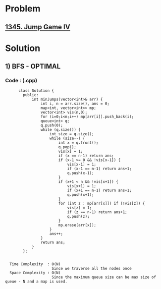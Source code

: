 # Problem

## [1345. Jump Game IV](https://leetcode.com/problems/jump-game-iv/)


# Solution 

## 1) BFS - OPTIMAL

        
      
      
   ### Code : (.cpp)
    
          class Solution {
            public:
                int minJumps(vector<int>& arr) {
                    int i, n = arr.size(), ans = 0;
                    map<int, vector<int>> mp;
                    vector<int> vis(n,0);
                    for (i=0;i<n;i++) mp[arr[i]].push_back(i);
                    queue<int> q;
                    q.push(0);
                    while (q.size()) {
                        int size = q.size();
                        while (size--) {
                            int x = q.front();
                            q.pop();
                            vis[x] = 1;
                            if (x == n-1) return ans;
                            if (x-1 >= 0 && !vis[x-1]) {
                                vis[x-1] = 1;
                                if (x-1 == n-1) return ans+1;
                                q.push(x-1);
                            }
                            if (x+1 < n && !vis[x+1]) {
                                vis[x+1] = 1;
                                if (x+1 == n-1) return ans+1;
                                q.push(x+1);
                            }
                            for (int z : mp[arr[x]]) if (!vis[z]) {
                                vis[z] = 1;
                                if (z == n-1) return ans+1;
                                q.push(z);
                            }
                            mp.erase(arr[x]);
                        }
                        ans++;
                    }
                    return ans;
                }
            };

 
      Time Complexity  : O(N) 
                         Since we traverse all the nodes once
      Space Complexity : O(N)
                         Since the maximum queue size can be max size of queue - N and a map is used.

